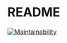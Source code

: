 # README

[![Maintainability](https://api.codeclimate.com/v1/badges/63ab2b42737618aebc62/maintainability)](https://codeclimate.com/github/cbrit0/ratebeer/maintainability)
